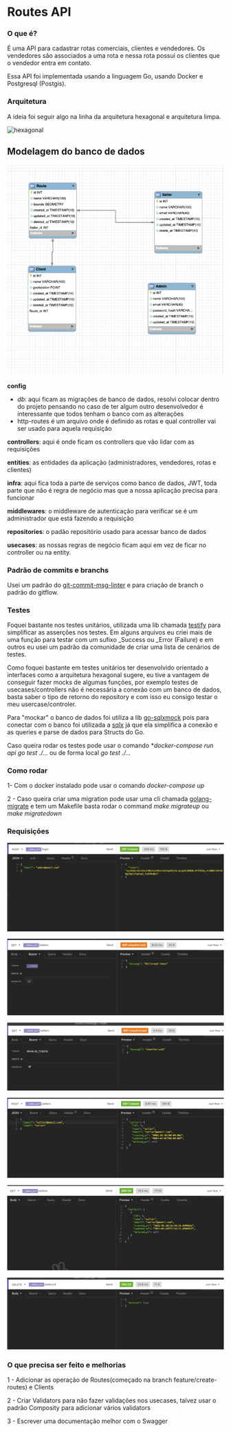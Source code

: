 # Routes API

### O que é?

É uma API para cadastrar rotas comerciais, clientes e vendedores. Os vendedores são associados a uma rota e nessa rota possui os clientes que o vendedor entra em contato.

Essa API foi implementada usando a linguagem Go, usando Docker e Postgresql (Postgis).

### Arquitetura

A ideia foi seguir algo na linha da arquitetura hexagonal e arquitetura limpa.

![hexagonal](https://apiumhub.com/wp-content/uploads/2018/10/Screenshot-2018-10-30-at-08.45.49.png "Hexagonal")

## Modelagem do banco de dados

![db](doc/db.png "Modelagem")

**config**

- _db_: aqui ficam as migrações de banco de dados, resolvi colocar dentro do projeto pensando no caso de ter algum outro desenvolvedor é interessante que todos tenham o banco com as alterações
- http-routes é um arquivo onde é definido as rotas e qual controller vai ser usado para aquela requisição

**controllers**: aqui é onde ficam os controllers que vão lidar com as requisições

**entities**: as entidades da aplicação (administradores, vendedores, rotas e clientes)

**infra**: aqui fica toda a parte de serviços como banco de dados, JWT, toda parte que não é regra de negócio mas que a nossa aplicação precisa para funcionar

**middlewares**: o middleware de autenticação para verificar se é um administrador que está fazendo a requisição

**repositories**: o padão repositório usado para acessar banco de dados

**usecases**: as nossas regras de negócio ficam aqui em vez de ficar no controller ou na entity.

### Padrão de commits e branchs

Usei um padrão do [git-commit-msg-linter](https://www.npmjs.com/package/git-commit-msg-linter) e para criação de branch o padrão do gitflow.

### Testes

Foquei bastante nos testes unitários, utilizada uma lib chamada [testify](https://github.com/stretchr/testify) para simplificar as asserções nos testes. Em alguns arquivos eu criei mais de uma função para testar com um sufixo \_Success ou \_Error (Failure) e em outros eu usei um padrão da comunidade de criar uma lista de cenários de testes.

Como foquei bastante em testes unitários ter desenvolvido orientado a interfaces como a arquitetura hexagonal sugere, eu tive a vantagem de conseguir fazer mocks de algumas funções, por exemplo testes de usecases/controllers não é necessária a conexão com um banco de dados, basta saber o tipo de retorno do repository e com isso eu consigo testar o meu usercase/controler.

Para "mockar" o banco de dados foi utiliza a lib [go-sqlxmock](https://github.com/zhashkevych/go-sqlxmock) pois para conectar com o banco foi utilizada a [sqlx](https://github.com/jmoiron/sqlx) já que ela simplifica a conexão e as queries e parse de dados para Structs do Go.

Caso queira rodar os testes pode usar o comando \*_docker-compose run api go test ./..._ ou de forma local _go test ./..._

### Como rodar

1- Com o docker instalado pode usar o comando _docker-compose up_

2 - Caso queira criar uma migration pode usar uma cli chamada [golang-migrate](https://github.com/golang-migrate/migrate) e tem um Makefile basta rodar o command _make migrateup_ ou _make migratedown_

### Requisições

![login](doc/login.png "Login")

![auth_fails](doc/auth_fails.png "Malformed Token")

![invalid_token](doc/invalid_token.png "Invalid Token")

![create_seller](doc/create_seller.png "Create Seller")

![get_sellers](doc/get_sellers.png "Get Sellers")

![delete_seller](doc/delete_seller.png "Delete Sellers")

### O que precisa ser feito e melhorias

1 - Adicionar as operação de Routes(começado na branch feature/create-routes) e Clients

2 - Criar Validators para não fazer validações nos usecases, talvez usar o padrão Composity para adicionar vários validators

3 - Escrever uma documentação melhor com o Swagger
